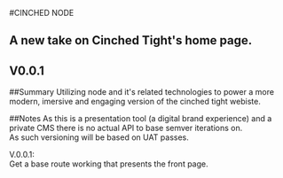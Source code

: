 #CINCHED NODE
## A new take on Cinched Tight's home page.
## V0.0.1

##Summary
Utilizing node and it's related technologies to power a more modern, imersive and engaging version of the cinched tight webiste.


##Notes
As this is a presentation tool (a digital brand experience) and a private CMS there is no actual API to base semver iterations on.  
As such versioning will be based on UAT passes.

V.0.0.1:  
Get a base route working that presents the front page.
